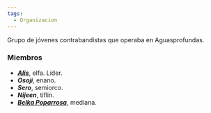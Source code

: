 ```yaml
---
tags:
  - Organizacion
---
```

Grupo de jóvenes contrabandistas que operaba en Aguasprofundas.

### Miembros
- [***Alis***](../Personajes/Alis.md), elfa. Líder. 
- ***Osoji***, enano. 
- ***Sero***, semiorco. 
- ***Nijeen***, tiflin.
- ***[Belka Poparrosa](../Personajes/Grupo/Belka%20Poparrosa.md)***, mediana.